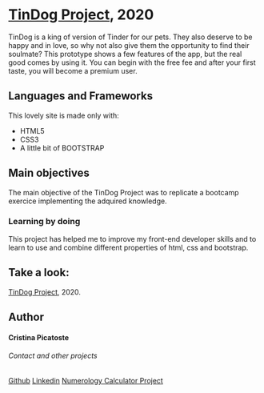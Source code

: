 <h1><a href="https://cristinapicatoste.github.io/tinDog/">TinDog Project</a>, 2020</h1>

TinDog is a king of version of Tinder for our pets. They also deserve to be happy and in love, so why not also give them the opportunity to find their soulmate? This prototype shows a few features of the app, but the real good comes by using it. You can begin with the free fee and after your first taste, you will become a premium user. 

<h2>Languages and Frameworks</h2>

This lovely site is made only with:
<ul>
   <li>HTML5</li>
   <li>CSS3</li>
   <li>A little bit of BOOTSTRAP</li>
</ul>

<h2>Main objectives</h2>

The main objective of the TinDog Project was to replicate a bootcamp exercice implementing the adquired knowledge.

<h3>Learning by doing</h3>

This project has helped me to improve my front-end developer skills and to learn to use and combine different properties of html, css and bootstrap. 

<h2>Take a look:</h2>
   <a href="https://cristinapicatoste.github.io/tinDog/">TinDog Project</a>, 2020.
   
<h2>Author</h2>

<h4>Cristina Picatoste</h4>

<h6>Contact and other projects</h6>
<a href="https://github.com/cristinapicatoste">Github</a>
<a href="https://www.linkedin.com/in/cristinapicatoste/">Linkedin</a>
<a href="https://cristinapicatoste.github.io/numerology_calculator/">Numerology Calculator Project</a>
